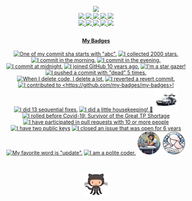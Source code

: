 <div align="center">
  <a href="https://www.qoo.monster">
    <img src="https://capsule-render.vercel.app/api?type=waving&color=gradient&customColorList=6&height=120&section=header&text=qo̱ọmŏ̎n&fontSize=32&animation=fadeIn&fontAlignY=30&desc=%F0%9F%8C%B3%20Go%20for%20it.&descSize=12&descAlignY=46&descAlign=54.5">
  </a>
</div>

<div align="center">  
  
  <!--- show all trophies: https://github-profile-trophy.vercel.app/?username=qoomon&column=-1 --->
  <a href="https://github.com/ryo-ma/github-profile-trophy#readme">
    <picture>
      <source media="(prefers-color-scheme: dark)" 
      srcset="https://github-profile-trophy.vercel.app/?username=qoomon&row=1&column=1&no-frame=true&no-bg=true&title=LongTimeUser&theme=darkhub">
      <img src="https://github-profile-trophy.vercel.app/?username=qoomon&row=1&column=1&no-frame=true&no-bg=true&title=LongTimeUser">
    </picture>
  </a>
  <a href="https://github.com/ryo-ma/github-profile-trophy#readme">
    <picture>
      <source media="(prefers-color-scheme: dark)" 
        srcset="https://github-profile-trophy.vercel.app/?username=qoomon&row=1&column=1&no-frame=true&no-bg=true&title=Experience&theme=darkhub">
      <img src="https://github-profile-trophy.vercel.app/?username=qoomon&row=1&column=1&no-frame=true&no-bg=true&title=Experience">
    </picture>
  </a>
  <a href="https://github.com/ryo-ma/github-profile-trophy#readme">
    <picture>
      <source media="(prefers-color-scheme: dark)" 
        srcset="https://github-profile-trophy.vercel.app/?username=qoomon&row=1&column=1&no-frame=true&no-bg=true&title=Stars&theme=darkhub">
      <img src="https://github-profile-trophy.vercel.app/?username=qoomon&row=1&column=1&no-frame=true&no-bg=true&title=Stars">
    </picture>
  </a>
  <a href="https://github.com/ryo-ma/github-profile-trophy#readme">
    <picture>
      <source media="(prefers-color-scheme: dark)" 
        srcset="https://github-profile-trophy.vercel.app/?username=qoomon&row=1&column=1&no-frame=true&no-bg=true&title=Repositories&theme=darkhub">
      <img src="https://github-profile-trophy.vercel.app/?username=qoomon&row=1&column=1&no-frame=true&no-bg=true&title=Repositories">
    </picture>
  </a>
  <a href="https://github.com/ryo-ma/github-profile-trophy#readme">
    <picture>
      <source media="(prefers-color-scheme: dark)" 
        srcset="https://github-profile-trophy.vercel.app/?username=qoomon&row=1&column=1&no-frame=true&no-bg=true&title=MultiLanguage&theme=darkhub">
      <img src="https://github-profile-trophy.vercel.app/?username=qoomon&row=1&column=1&no-frame=true&no-bg=true&title=MultiLanguage">
    </picture>
  </a>
  <br>
  
  <a href="https://github.com/ryo-ma/github-profile-trophy#readme">
    <picture>
      <source media="(prefers-color-scheme: dark)" 
        srcset="https://github-profile-trophy.vercel.app/?username=qoomon&row=1&column=1&no-frame=true&no-bg=true&title=Commits&theme=darkhub">
      <img src="https://github-profile-trophy.vercel.app/?username=qoomon&row=1&column=1&no-frame=true&no-bg=true&title=Commits">
    </picture>
  </a>
  <a href="https://github.com/ryo-ma/github-profile-trophy#readme">
    <picture>
      <source media="(prefers-color-scheme: dark)" 
        srcset="https://github-profile-trophy.vercel.app/?username=qoomon&row=1&column=1&no-frame=true&no-bg=true&title=PullRequest&theme=darkhub">
      <img src="https://github-profile-trophy.vercel.app/?username=qoomon&row=1&column=1&no-frame=true&no-bg=true&title=PullRequest">
    </picture>
  </a>
  <a href="https://github.com/ryo-ma/github-profile-trophy#readme">
    <picture>
      <source media="(prefers-color-scheme: dark)" 
        srcset="https://github-profile-trophy.vercel.app/?username=qoomon&row=1&column=1&no-frame=true&no-bg=true&title=Issues&theme=darkhub">
      <img src="https://github-profile-trophy.vercel.app/?username=qoomon&row=1&column=1&no-frame=true&no-bg=true&title=Issues">
    </picture>
  </a>
  <a href="https://github.com/ryo-ma/github-profile-trophy#readme">
    <picture>
      <source media="(prefers-color-scheme: dark)" 
        srcset="https://github-profile-trophy.vercel.app/?username=qoomon&row=1&column=1&no-frame=true&no-bg=true&title=Followers&theme=darkhub">
      <img src="https://github-profile-trophy.vercel.app/?username=qoomon&row=1&column=1&no-frame=true&no-bg=true&title=Followers">
    </picture>
  </a>
  <a href="https://github.com/ryo-ma/github-profile-trophy#readme">
    <picture>
      <source media="(prefers-color-scheme: dark)" 
        srcset="https://github-profile-trophy.vercel.app/?username=qoomon&row=1&column=1&no-frame=true&no-bg=true&title=Reviews&theme=darkhub">
      <img src="https://github-profile-trophy.vercel.app/?username=qoomon&row=1&column=1&no-frame=true&no-bg=true&title=Reviews">
    </picture>
  </a>
</div>

## 

<div align="center">
<!-- my-badges start -->
<h4><a href="https://github.com/my-badges/my-badges">My Badges</a></h4>

<a href="my-badges/abc-commit.md"><img src="https://github.com/my-badges/my-badges/blob/master/src/all-badges/abc-commit/abc-commit.png?raw=true" alt="One of my commit sha starts with &quot;abc&quot;." title="One of my commit sha starts with &quot;abc&quot;." width="64"></a>
<a href="my-badges/stars-2000.md"><img src="https://github.com/my-badges/my-badges/blob/master/src/all-badges/stars/stars-2000.png?raw=true" alt="I collected 2000 stars." title="I collected 2000 stars." width="64"></a>
<a href="my-badges/morning-commits.md"><img src="https://github.com/my-badges/my-badges/blob/master/src/all-badges/time-of-commit/morning-commits.png?raw=true" alt="I commit in the morning." title="I commit in the morning." width="64"></a>
<a href="my-badges/evening-commits.md"><img src="https://github.com/my-badges/my-badges/blob/master/src/all-badges/time-of-commit/evening-commits.png?raw=true" alt="I commit in the evening." title="I commit in the evening." width="64"></a>
<a href="my-badges/midnight-commits.md"><img src="https://github.com/my-badges/my-badges/blob/master/src/all-badges/time-of-commit/midnight-commits.png?raw=true" alt="I commit at midnight." title="I commit at midnight." width="64"></a>
<a href="my-badges/github-anniversary-10.md"><img src="https://github.com/my-badges/my-badges/blob/master/src/all-badges/github-anniversary/github-anniversary-10.png?raw=true" alt="I joined GitHub 10 years ago." title="I joined GitHub 10 years ago." width="64"></a>
<a href="my-badges/star-gazer.md"><img src="https://github.com/my-badges/my-badges/blob/master/src/all-badges/star-gazer/star-gazer.png?raw=true" alt="I&apos;m a star gazer!" title="I&apos;m a star gazer!" width="64"></a>
<a href="my-badges/dead-commit.md"><img src="https://github.com/my-badges/my-badges/blob/master/src/all-badges/dead-commit/dead-commit.png?raw=true" alt="I pushed a commit with &quot;dead&quot; 5 times." title="I pushed a commit with &quot;dead&quot; 5 times." width="64"></a>
<a href="my-badges/mass-delete-commit-10k.md"><img src="https://github.com/my-badges/my-badges/blob/master/src/all-badges/mass-delete-commit/mass-delete-commit-10k.png?raw=true" alt="When I delete code, I delete a lot." title="When I delete code, I delete a lot." width="64"></a>
<a href="my-badges/revert-revert-commit.md"><img src="https://github.com/my-badges/my-badges/blob/master/src/all-badges/revert-revert-commit/revert-revert-commit.png?raw=true" alt="I reverted a revert commit." title="I reverted a revert commit." width="64"></a>
<a href="my-badges/my-badges-contributor.md"><img src="https://github.com/my-badges/my-badges/blob/master/src/all-badges/my-badges-contributor/my-badges-contributor.png?raw=true" alt="I contributed to &lt;https://github.com/my-badges/my-badges&gt;!" title="I contributed to &lt;https://github.com/my-badges/my-badges&gt;!" width="64"></a>
<a href="my-badges/fix-6+.md"><img src="https://github.com/my-badges/my-badges/blob/master/src/all-badges/fix-commit/fix-6+.png?raw=true" alt="I did 13 sequential fixes." title="I did 13 sequential fixes." width="64"></a>
<a href="my-badges/chore-commit.md"><img src="https://github.com/my-badges/my-badges/blob/master/src/all-badges/chore-commit/chore-commit.png?raw=true" alt="I did a little housekeeping! 🧹" title="I did a little housekeeping! 🧹" width="64"></a>
<a href="my-badges/delorean.md"><img src="https://github.com/my-badges/my-badges/blob/master/src/all-badges/delorean/delorean.png?raw=true" alt="I committed on the day Doctor Emmett Brown invented the flux capacitor!" title="I committed on the day Doctor Emmett Brown invented the flux capacitor!" width="64"></a>
<a href="my-badges/covid-19.md"><img src="https://github.com/my-badges/my-badges/blob/master/src/all-badges/covid-19/covid-19.png?raw=true" alt="I rolled before Covid-19: Survivor of the Great TP Shortage" title="I rolled before Covid-19: Survivor of the Great TP Shortage" width="64"></a>
<a href="my-badges/pr-collaboration-10.md"><img src="https://github.com/my-badges/my-badges/blob/master/src/all-badges/pr-collaboration/pr-collaboration-10.png?raw=true" alt="I have participated in pull requests with 10 or more people" title="I have participated in pull requests with 10 or more people" width="64"></a>
<a href="my-badges/public-keys-2.md"><img src="https://github.com/my-badges/my-badges/blob/master/src/all-badges/public-keys/public-keys-2.png?raw=true" alt="I have two public keys" title="I have two public keys" width="64"></a>
<a href="my-badges/old-issue-6.md"><img src="https://github.com/my-badges/my-badges/blob/master/src/all-badges/old-issue/old-issue-6.png?raw=true" alt="I closed an issue that was open for 6 years" title="I closed an issue that was open for 6 years" width="64"></a>
<a href="my-badges/favorite-word.md"><img src="https://github.com/my-badges/my-badges/blob/master/src/all-badges/favorite-word/favorite-word.png?raw=true" alt="My favorite word is &quot;update&quot;." title="My favorite word is &quot;update&quot;." width="64"></a>
<a href="my-badges/polite-coder.md"><img src="https://github.com/my-badges/my-badges/blob/master/src/all-badges/polite-coder/polite-coder.png?raw=true" alt="I am a polite coder." title="I am a polite coder." width="64"></a>
<a href="my-badges/sleepy-coder.md"><img src="https://github.com/my-badges/my-badges/blob/master/src/all-badges/time-of-commit/sleepy-coder.png?raw=true" alt="I am a sleepy coder." title="I am a sleepy coder." width="64"></a>
<a href="my-badges/cosmetic-commit.md"><img src="https://github.com/my-badges/my-badges/blob/master/src/all-badges/cosmetic-commit/cosmetic-commit.png?raw=true" alt="I made cosmetic commit." title="I made cosmetic commit." width="64"></a>
<!-- my-badges end -->

</div>

##
<br>

<div align="center">  
  <a href="https://github-profile-trophy.vercel.app/?username=qoomon">
    <img height="64" src="octocat.gif">
  </a>
  <br><br>
  <picture>
    <source media="(prefers-color-scheme: dark)"
      srcset="https://github-readme-stats.vercel.app/api/pin/?username=qoomon&repo=git-conventional-commits&title_color=4493f8&icon_color=8d96a0&text_color=8d96a0&bg_color=0c1117&border_color=30363e&description_lines_count=2">
    <img alt="" height="118" src="https://github-readme-stats.vercel.app/api/pin/?username=qoomon&repo=git-conventional-commits&theme=default_repocard&description_lines_count=2">
  </picture>
  <picture>
    <source media="(prefers-color-scheme: dark)"
      srcset="https://github-readme-stats.vercel.app/api/pin/?username=qoomon&repo=actions--access-token&title_color=4493f8&icon_color=8d96a0&text_color=8d96a0&bg_color=0c1117&border_color=30363e&description_lines_count=2">
    <img alt="" height="118" src="https://github-readme-stats.vercel.app/api/pin/?username=qoomon&repo=actions--access-token&theme=default_repocard&description_lines_count=2">
  </picture>
  <picture>
    <source media="(prefers-color-scheme: dark)"
      srcset="https://github-readme-stats.vercel.app/api/pin/?username=qoomon&repo=gradle-git-versioning-plugin&title_color=4493f8&icon_color=8d96a0&text_color=8d96a0&bg_color=0c1117&border_color=30363e&description_lines_count=2">
    <img alt="" height="118" src="https://github-readme-stats.vercel.app/api/pin/?username=qoomon&repo=gradle-git-versioning-plugin&theme=default_repocard&description_lines_count=2">
  </picture>
  <picture>
    <source media="(prefers-color-scheme: dark)"
      srcset="https://github-readme-stats.vercel.app/api/pin/?username=qoomon&repo=docker-host&title_color=4493f8&icon_color=8d96a0&text_color=8d96a0&bg_color=0c1117&border_color=30363e&description_lines_count=2">
    <img alt="" height="118" src="https://github-readme-stats.vercel.app/api/pin/?username=qoomon&repo=docker-host&theme=default_repocard&description_lines_count=2">
  </picture>
  <picture>
    <source media="(prefers-color-scheme: dark)"
      srcset="https://github-readme-stats.vercel.app/api/pin/?username=qoomon&repo=Jira-Issue-Card-Printer&title_color=4493f8&icon_color=8d96a0&text_color=8d96a0&bg_color=0c1117&border_color=30363e&description_lines_count=2">
    <img alt="" height="118" src="https://github-readme-stats.vercel.app/api/pin/?username=qoomon&repo=Jira-Issue-Card-Printer&theme=default_repocard&description_lines_count=2">
  </picture>
  <picture>
    <source media="(prefers-color-scheme: dark)"
      srcset="https://github-readme-stats.vercel.app/api/pin/?username=qoomon&repo=banking-swift-messages-java&title_color=4493f8&icon_color=8d96a0&text_color=8d96a0&bg_color=0c1117&border_color=30363e&description_lines_count=2">
    <img alt="" height="118" src="https://github-readme-stats.vercel.app/api/pin/?username=qoomon&repo=banking-swift-messages-java&theme=default_repocard&description_lines_count=2">
  </picture>
  <picture>
    <source media="(prefers-color-scheme: dark)"
      srcset="https://github-readme-stats.vercel.app/api/pin/?username=qoomon&repo=aws-s3-bucket-browser&title_color=4493f8&icon_color=8d96a0&text_color=8d96a0&bg_color=0c1117&border_color=30363e&description_lines_count=2">
    <img alt="" height="118" src="https://github-readme-stats.vercel.app/api/pin/?username=qoomon&repo=aws-s3-bucket-browser&theme=default_repocard&description_lines_count=2">
  </picture>
  <picture>
    <source media="(prefers-color-scheme: dark)"
      srcset="https://github-readme-stats.vercel.app/api/pin/?username=qoomon&repo=otp-authenticator-webapp&title_color=4493f8&icon_color=8d96a0&text_color=8d96a0&bg_color=0c1117&border_color=30363e&description_lines_count=2">
    <img alt="" height="118" src="https://github-readme-stats.vercel.app/api/pin/?username=qoomon&repo=otp-authenticator-webapp&theme=default_repocard&description_lines_count=2">
  </picture>
  <picture>
    <source media="(prefers-color-scheme: dark)"
      srcset="https://github-readme-stats.vercel.app/api/pin/?username=qoomon&repo=aws-s3-bucket-browser&title_color=4493f8&icon_color=8d96a0&text_color=8d96a0&bg_color=0c1117&border_color=30363e&description_lines_count=2">
    <img alt="" height="118" src="https://github-readme-stats.vercel.app/api/pin/?username=qoomon&repo=aws-s3-bucket-browser&theme=default_repocard&description_lines_count=2">
  </picture>
  <picture>
    <source media="(prefers-color-scheme: dark)"
      srcset="https://github-readme-stats.vercel.app/api/pin/?username=qoomon&repo=yolo-secret&title_color=4493f8&icon_color=8d96a0&text_color=8d96a0&bg_color=0c1117&border_color=30363e&description_lines_count=2">
    <img alt="" height="118" src="https://github-readme-stats.vercel.app/api/pin/?username=qoomon&repo=yolo-secret&theme=default_repocard&description_lines_count=2">
  </picture>
  <picture>
    <source media="(prefers-color-scheme: dark)"
      srcset="https://github-readme-stats.vercel.app/api/pin/?username=qoomon&repo=time-timer-webapp&title_color=4493f8&icon_color=8d96a0&text_color=8d96a0&bg_color=0c1117&border_color=30363e&description_lines_count=2">
    <img alt="" height="118" src="https://github-readme-stats.vercel.app/api/pin/?username=qoomon&repo=time-timer-webapp&theme=default_repocard&description_lines_count=2">
  </picture>
  <picture>
    <source media="(prefers-color-scheme: dark)"
      srcset="https://github-readme-stats.vercel.app/api/pin/?username=qoomon&repo=meeting-cash-creep&title_color=4493f8&icon_color=8d96a0&text_color=8d96a0&bg_color=0c1117&border_color=30363e&description_lines_count=2">
    <img alt="" height="118" src="https://github-readme-stats.vercel.app/api/pin/?username=qoomon&repo=meeting-cash-creep&theme=default_repocard&description_lines_count=2">
  </picture>
</div>


<div align="center">  
  <picture>
    <source media="(prefers-color-scheme: dark)"
      srcset="https://github-readme-stats.vercel.app/api/gist?id=5dfcdf8eec66a051ecd85625518cfd13&title_color=4493f8&icon_color=8d96a0&text_color=8d96a0&bg_color=0c1117&border_color=30363e">
    <img alt="" height="100" src="https://github-readme-stats.vercel.app/api/gist?id=5dfcdf8eec66a051ecd85625518cfd13&theme=default_repocard">
  </picture>
</div>

